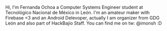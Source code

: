 Hi, I'm Fernanda Ochoa a Computer Systems Engineer student at Tecnológico Nacional de México in León. 
I'm an amateur maker with Firebase <3 and an Android Delevoper, actually I am organizer from GDG León and also part of HackBajío Staff.
You can find me on tw: @imonsh :D
